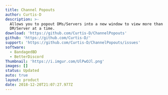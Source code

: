 ```yaml
---
title: Channel Popouts
author: Curtis-D
description: >-
  Allows you to popout DMs/Servers into a new window to view more than one
  DM/Server at a time.
download: 'https://github.com/Curtis-D/ChannelPopouts'
github: 'https://github.com/Curtis-D/'
support: 'https://github.com/Curtis-D/ChannelPopouts/issues'
software:
  - BandagedBD
  - BetterDiscord
Thumbnail: 'https://i.imgur.com/UlPwOJl.png'
images: []
status: Updated
auto: true
layout: product
date: 2018-12-20T21:07:27.977Z
---
```


